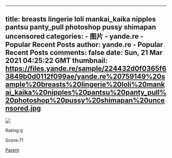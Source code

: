 
---
title: breasts lingerie loli mankai_kaika nipples pantsu panty_pull photoshop pussy shimapan uncensored
categories: 
    - 图片
    - yande.re - Popular Recent Posts
author: yande.re - Popular Recent Posts
comments: false
date: Sun, 21 Mar 2021 04:25:22 GMT
thumbnail: https://files.yande.re/sample/224432d0f0365f63849b0d0112f099ae/yande.re%20759149%20sample%20breasts%20lingerie%20loli%20mankai_kaika%20nipples%20pantsu%20panty_pull%20photoshop%20pussy%20shimapan%20uncensored.jpg
---

<div>   
<img src="https://files.yande.re/sample/224432d0f0365f63849b0d0112f099ae/yande.re%20759149%20sample%20breasts%20lingerie%20loli%20mankai_kaika%20nipples%20pantsu%20panty_pull%20photoshop%20pussy%20shimapan%20uncensored.jpg" referrerpolicy="no-referrer"><p>Rating:q</p> <p>Score:71</p><a href="https://yande.re/post/show/757291">Parent</a>  
</div>
            